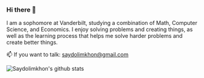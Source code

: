 ### Hi there 👋

I am a sophomore at Vanderbilt, studying a combination of Math, Computer Science, and Economics. I enjoy solving problems and creating things, as well as the learning process that helps me solve harder problems and create better things. 

📫 If you want to talk: saydolimkhon@gmail.com 

![Saydolimkhon's github stats](https://github-readme-stats.vercel.app/api?username=saydus&show_icons=true&hide=stars&theme=vue)
